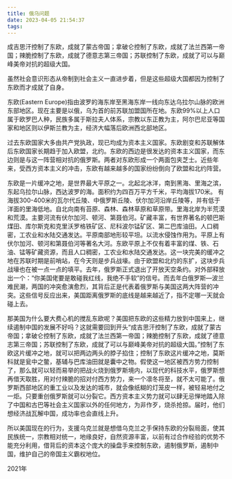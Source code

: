 ```yaml
---
title: 俄乌问题
date: 2023-04-05 21:54:37
tags:
---
```


成吉思汗控制了东欧，成就了蒙古帝国；拿破仑控制了东欧，成就了法兰西第一帝国；辣脆控制了东欧，成就了德意志第三帝国；苏联控制了东欧，成就了可以与巅峰美帝对抗的超级大国。

虽然社会意识形态从帝制到社会主义一直进步着，但是这些超级大国都因为控制了东欧而才成就了自身。

东欧(Eastern Europe)指由波罗的海东岸至黑海东岸一线向东达乌拉尔山脉的欧洲东部地区。现在主要是以俄，乌为首的前苏联加盟国所在地。东欧99%以上人口属于欧罗巴人种，民族多属于斯拉夫人体系，宗教以东正教为主，阿尔巴尼亚等国家和地区则以伊斯兰教为主，经济大幅落后欧洲西北部地区。

过去东欧国家大多由共产党执政，现已均成为资本主义国家。东欧剧变和苏联解体后东欧国家长期趋于加入欧盟，北约。东欧的西边是很发达的资本主义国家，而东边则是与这一阵营相对抗的俄罗斯。两者对东欧形成一个两面包夹芝士。近些年来，受西方资本主义的冲击，东欧有越来越多的国家纷纷倒向了欧盟和北约阵营。

东欧是一片缓冲之地，是世界最大平原之一。北起北冰洋，南到黑海、里海之滨，东起乌拉尔山脉，西达波罗的海。面积约为四百万平方千米，平均海拔170米。
有海拔300-400米的瓦尔代丘陵、中俄罗斯丘陵、伏尔加河沿岸丘陵等，并有低于洋面的里海低地。自北向南有苔原、森林、森林草原和草原带。里海北岸为半荒漠和荒漠。主要河流有伏尔加河、顿河、第聂伯河。矿藏丰富，有世界著名的顿巴斯煤田、库尔斯克和克里沃罗格铁矿区、尼科波尔锰矿区、第二巴库油田。人口稠密，工农业和水陆交通发达。平原南部地形较平坦。以流水侵蚀作用为。平原上有伏尔加河、顿河和第聂伯河等著名大河。东欧平原上不仅有着丰富的煤、铁、石油、锰等矿藏资源，而且人口稠密，工农业和水陆交通发达。这一块完美的缓冲之地在苏联时期是前哨站，在今天则是步兵战壕。由于欧盟和北约的东扩，这块步兵战壕也在被一点一点的填平。去年，俄罗斯正式退出了开放天空条约。对外部释放出一个：“你美国佬要是敢碰我红线，我绝不手软”的信号。而去年白俄罗斯—波兰难民潮，两国的冲突愈演愈烈，其背后正是代表着俄罗斯与美国这两大阵营的冲突。这些信号反应出来，美国距离俄罗斯的底线是越来越近了，指不定哪一天就会碰上去。

那美国为什么要大费心机的搅乱东欧呢？美国把东欧的这些精力放到中国来上，继续遏制中国的发展不好吗？这就需要回到开头“成吉思汗控制了东欧，成就了蒙古帝国；拿破仑控制了东欧，成就了法兰西第一帝国；辣脆控制了东欧，成就了德意志第三帝国；苏联控制了东欧，成就了可以与巅峰美帝对抗的超级大国。”控制了东欧这片缓冲之地，就可以把两边两头的脖子掐住；控制了东欧这片缓冲之地，莫斯科就是瓮中之鳖，基辅与巴库油田就是囊中之物。假使这一地区被西方势力控制了，那么就可以轻而易举的把战火烧到俄罗斯境内，以现代的科技水平，俄罗斯想再借天取胜，用对付辣脆的招对付西方势力，来一个凛冬将至，就不太可能了。俄罗斯西部地区的重工业以及发达的城市，就会像纸糊的灯笼皮一样，被轻易地付之一炬。只要重创俄罗斯就可以分裂它。西方资本主义势力就可以肆无忌惮地踏入除了中国和古巴等社会主义国家以外的任何地方，为非作歹，烧杀抢掠。届时，他们想经济战瓦解中国，成功率也会直线上升。

所以美国现在的行为，支援乌克兰就是想借乌克兰之手保持东欧的分裂局面，使其民族统一，宗教相对统一，地缘良好，自然资源丰富，以前有过合作经验的优势不能充分利用，借背后的资本这个庞大的操盘手来控制东欧，遏制俄罗斯，遏制中国，维护自己的帝国主义霸权地位。

2021年
